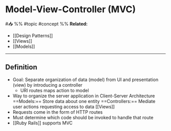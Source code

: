 # Model-View-Controller (MVC)
#📥 
%%
#topic
#concept
%%
**Related:**
-  [[Design Patterns]]
-  [[Views]]
-  [[Models]]

---

## Definition
- Goal: Separate organization of data (model) from UI and presentation (view) by introducing a controller
	- URI routes maps action to model 
- Way to organize the server application in Client-Server Architecture
==Models:== Store data about one entity 
==Controllers:== Mediate user actions requesting access to data
[[Views]]
- Requests come in the form of HTTP routes
- Must determine which code should be invoked to handle that route
- [[Ruby Rails]] supports MVC